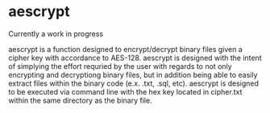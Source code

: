 # aescrypt

Currently a work in progress

aescrypt is a function designed to encrypt/decrypt binary files given a cipher key with accordance to AES-128. aescrypt is 
designed with the intent of simplying the effort requried by the user with regards to not only encrypting and decryptiong binary
files, but in addition being able to easily extract files within the binary code (e.x. .txt, .sql, etc).  aescrypt is designed
to be executed via command line with the hex key located in cipher.txt within the same directory as the binary file.
